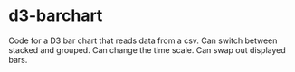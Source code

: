 d3-barchart
===========

Code for a D3 bar chart that reads data from a csv.  Can switch between stacked and grouped. Can change the time scale.  Can swap out displayed bars.
